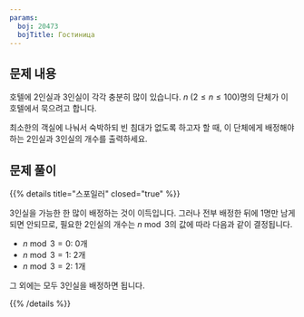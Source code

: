 ```yaml
---
params:
  boj: 20473
  bojTitle: Гостиница
---
```


## 문제 내용

호텔에 2인실과 3인실이 각각 충분히 많이 있습니다. $n$ ($2 \le n \le 100$)명의 단체가 이 호텔에서 묵으려고 합니다.

최소한의 객실에 나눠서 숙박하되 빈 침대가 없도록 하고자 할 때, 이 단체에게 배정해야 하는 2인실과 3인실의 개수를 출력하세요.

## 문제 풀이

{{% details title="스포일러" closed="true" %}}

3인실을 가능한 한 많이 배정하는 것이 이득입니다. 그러나 전부 배정한 뒤에 1명만 남게 되면 안되므로, 필요한 2인실의 개수는 $n \bmod 3$의 값에 따라 다음과 같이 결정됩니다.

* $n \bmod 3 = 0$: 0개
* $n \bmod 3 = 1$: 2개
* $n \bmod 3 = 2$: 1개

그 외에는 모두 3인실을 배정하면 됩니다.

{{% /details %}}
